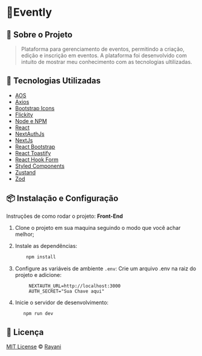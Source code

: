 # 🎉Evently

## 📌 Sobre o Projeto

> Plataforma para gerenciamento de eventos, permitindo a criação, edição e inscrição em eventos.
> A plataforma foi desenvolvido com intuito de mostrar meu conhecimento com as tecnologias ultilizadas.

## 🚀 Tecnologias Utilizadas

- [AOS](https://michalsnik.github.io/aos/)
- [Axios](https://axios-http.com/ptbr/docs/intro)
- [Bootstrap Icons](https://icons.getbootstrap.com/)
- [Flickity](https://flickity.metafizzy.co/)
- [Node e NPM](https://nodejs.org/en/)
- [React](https://reactjs.org)
- [NextAuthJs](https://next-auth.js.org/)
- [NextJs](https://nextjs.org)
- [React Bootstrap](https://react-bootstrap.netlify.app/)
- [React Toastify](https://fkhadra.github.io/react-toastify/introduction)
- [React Hook Form](https://www.react-hook-form.com/)
- [Styled Components](https://styled-components.com)
- [Zustand](https://zustand-demo.pmnd.rs/)
- [Zod](https://zustand-demo.pmnd.rs/)

## 📦 Instalação e Configuração

Instruções de como rodar o projeto:
**Front-End**

1. Clone o projeto em sua maquina seguindo o modo que você achar melhor;
2. Instale as dependências:

   ```sh
       npm install
   ```

3. Configure as variáveis de ambiente ``.env``:
    Crie um arquivo .env na raiz do projeto e adicione:
   ```env
        NEXTAUTH_URL=http://localhost:3000
        AUTH_SECRET="Sua Chave aqui"
   ```

4. Inicie o servidor de desenvolvimento:

    ```sh
       npm run dev
    ```


## 📝 Licença

[MIT License](https://github.com/RayaniGomes/Evently/blob/main/LICENSE) © [Rayani](https://github.com/RayaniGomes)
